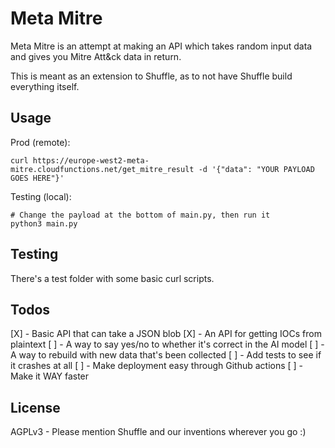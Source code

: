 # Meta Mitre
Meta Mitre is an attempt at making an API which takes random input data and gives you Mitre Att&ck data in return.

This is meant as an extension to Shuffle, as to not have Shuffle build everything itself.

## Usage
Prod (remote):
```
curl https://europe-west2-meta-mitre.cloudfunctions.net/get_mitre_result -d '{"data": "YOUR PAYLOAD GOES HERE"}'
```

Testing (local):
```
# Change the payload at the bottom of main.py, then run it
python3 main.py
```

## Testing
There's a test folder with some basic curl scripts.

## Todos 
[X] - Basic API that can take a JSON blob
[X] - An API for getting IOCs from plaintext
[ ] - A way to say yes/no to whether it's correct in the AI model
[ ] - A way to rebuild with new data that's been collected
[ ] - Add tests to see if it crashes at all
[ ] - Make deployment easy through Github actions
[ ] - Make it WAY faster

## License
AGPLv3 - Please mention Shuffle and our inventions wherever you go :)

